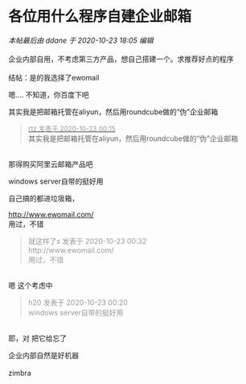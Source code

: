 # 各位用什么程序自建企业邮箱


<i class="pstatus"> 本帖最后由 ddane 于 2020-10-23 18:05 编辑 </i><br />
<br />
企业内部自用，不考虑第三方产品，想自己搭建一个。求推荐好点的程序<br />
<br />
结帖：是的我选择了ewomail<br />


嗯.... 不知道，你百度下吧

其实我是把邮箱托管在aliyun，然后用roundcube做的“伪”企业邮箱

<div class="quote"><blockquote><font size="2"><a href="https://www.hostloc.com/forum.php?mod=redirect&amp;goto=findpost&amp;pid=9338894&amp;ptid=757422" target="_blank"><font color="#999999">rtz 发表于 2020-10-23 00:15</font></a></font><br />
其实我是把邮箱托管在aliyun，然后用roundcube做的“伪”企业邮箱</blockquote></div><br />
那得购买阿里云邮箱产品吧

windows server自带的挺好用

自己搞的都进垃圾箱，<img src="static/image/smiley/default/lol.gif" smilieid="12" border="0" alt="" />

http://www.ewomail.com/<br />
用过，不错

<div class="quote"><blockquote><font color="#999999">就这样了s 发表于 2020-10-23 00:32</font><br />
<font color="#999999">http://www.ewomail.com/<br />
用过，不错</font></blockquote></div><br />
嗯 这个考虑中

<div class="quote"><blockquote><font color="#999999">h20 发表于 2020-10-23 00:20</font><br />
<font color="#999999">windows server自带的挺好用</font></blockquote></div><br />
耶，对 把它给忘了

企业内部自然是好机器<br />
<br />
zimbra
